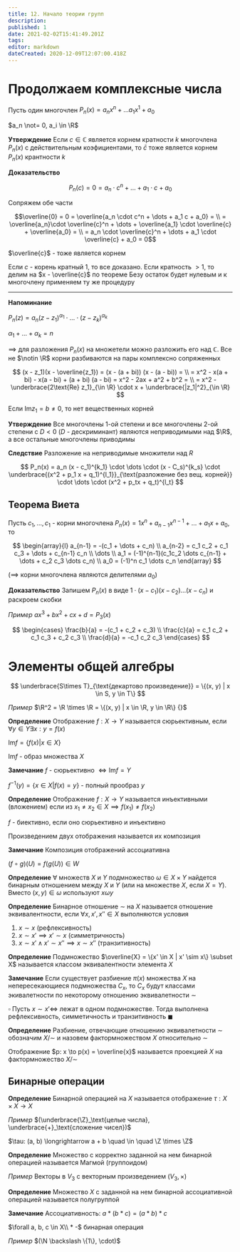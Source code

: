 ```yaml
---
title: 12. Начало теории групп
description: 
published: 1
date: 2021-02-02T15:41:49.201Z
tags: 
editor: markdown
dateCreated: 2020-12-09T12:07:00.418Z
---
```


# Продолжаем комплексные числа

Пусть один многочлен $P_n(x) = a_n x^n + \dots a_1 x^1 + a_0$

$a_n \not= 0, a_i \in \R$

**Утверждениe** Если $c \in \mathbb{C}$ является корнем кратности $k$ многочлена $P_n(x)$ с действительным коэфициентами, то $\bar{c}$ тоже является корнем $P_n(x)$ крантности $k$

**Доказательство** 

$$
P_n(c) = 0 = a_n \cdot c^n + \dots + a_1 \cdot c + a_0
$$

Сопряжем обе части

$$\overline{0} = 0 = \overline{a_n \cdot c^n + \dots + a_1 c + a_0} = \\
= \overline{a_n}\cdot \overline{c}^n + \dots + \overline{a_1} \cdot \overline{c} + \overline{a_0} = \\
= a_n \cdot \overline{c}^n + \dots + a_1 \cdot \overline{c} + a_0 = 0$$

$\overline{c}$ - тоже является корнем

Если $c$ - корень кратный $1$, то все доказано. Если кратность $>1$, то делим на $x - \overline{c}$ по теореме Безу остаток будет нулевым и к многочлену применяем ту же процедуру

---

**Напоминание**

$P_n(z) = a_n(z - z_1)^{\alpha_1} \cdot \dots \cdot (z - z_k)^{\alpha_k} {}$

$\alpha_1 + \dots + \alpha_k = n$

$\implies$ для разложения $P_n(x)$ на множетели можно разложить его над $\mathbb{C}$. Все не $\notin \R$ корни разбиваются на пары комплексно сопряженных

$$
(x - z_1)(x - \overline{z_1}) = (x - (a + bi)) (x - (a - bi)) = \\
= x^2 - x(a + bi) - x(a - bi) + (a + bi) (a - bi) = x^2 - 2ax + a^2 + b^2 = \\
= x^2 - \underbrace{2\text{Re} z_1}_{\in \R} \cdot x + \underbrace{|z_1|^2}_{\in \R}
$$

Если $\text{Im} z_1 = b \not= 0$, то нет вещественных корней

**Утверждение** Все многочлены 1-ой степени и все многочлены 2-ой степени с $D < 0$ ($D$ - дескриминант) являются неприводимыми над $\R$, а все остальные многочлены приводимы

**Следствие** Разложение на неприводимые множители над $R$

$$
P_n(x) = a_n (x - c_1)^{k_1} \cdot \dots \cdot (x - C_s)^{k_s} \cdot \underbrace{(x^2 + p_1 x + q_1)^{l_1}}_{\text{разложение без вещ. корней}} \cdot \dots \cdot (x^2 + p_tx + q_t)^{l_t} 
$$

## Теорема Виета

Пусть $c_1, \dots, c_1$ - корни многочлена $P_n(x) = 1x^n + a_{n-1} x^{n-1} + \dots + a_1 x + a_0$, то 

$$
\begin{array}{l}
a_{n-1} = -(c_1 + \dots + c_n) \\
a_{n-2} = c_1 c_2 + c_1 c_3 + \dots + c_{n-1} c_n \\
\dots \\
a_1 = (-1)^{n-1}(c_1c_2 \dots c_{n-1} + \dots + c_2 c_3 \dots c_n) \\
a_0 = (-1)^n c_1 \dots c_n
\end{array}
$$

($\implies$ корни многочлена являются делителями $a_0$)

**Доказательство** Запишем $P_n(x)$ в виде $1 \cdot (x - c_1) (x - c_2) \dots (x - c_n)$ и раскроем скобки

*Пример* $ax^3 + bx^2 + cx + d = P_3(x)$

$$
\begin{cases}
\frac{b}{a} = -(c_1 + c_2 + c_3) \\
\frac{c}{a} = c_1 c_2 + c_1 c_3 + c_2 c_3 \\
\frac{d}{a} = -c_1 c_2 c_3
\end{cases}
$$

# Элементы общей алгебры

$$
\underbrace{S\times T}_{\text{декартово произведение}} = \{(x, y) | x \in S, y \in T\}
$$

*Пример* $\R^2 = \R \times \R = \{(x, y) | x \in \R, y \in \R\} {}$

**Определение** Отображение $f: X \to Y$ называется сюрьективным, если $\forall y \in Y \exists x: y = f(x)$

$\text{Im}f = \{f(x) | x \in X\} {}$

$\text{Im}f$ - образ множества $X$

**Замечание** $f$ - сюрьективно $\iff \text{Im}f = Y$

$f^{-1} (y) = \{x \in X | f(x) = y\}$ - полный прообраз $y$

**Определение** Отображение $f: X \to Y$ называется инъективными (вложением) если из $x_1 \not= x_2 \in X \implies f(x_1) \not= f(x_2)$

$f$ - биективно, если оно сюрьективно и инъективно

Произведением двух отображения называется их композиция

**Замечание** Композиция отображений ассоциативна

$(f \circ g) (U) = f(g(U)) \in W$

**Определение** $\forall$ множеств $X$ и $Y$ подмножество $\omega \in X \times Y$ найдется бинарным отношением между $X$ и $Y$ (или на множестве $X$, если $X=Y$). Вместо $(x, y) \in \omega$ используют $x \omega y$

**Определение** Бинарное отношение $\sim$ на $X$ называется отношение эквивалентности, если $\forall x, x', x'' \in X$ выполняются условия

1. $x \sim x$ (рефлексивность)
2. $x \sim x' \implies x' \sim x$ (симметричность)
3. $x \sim x' \land x' \sim x'' \implies x \sim x''$ (транзитивность)

**Определение** Подмножество $\overline{X} = \{x' \in X | x' \sim x\} \subset X$ называется классом эквивалентности элемента $X$

**Замечание** Если существует разбиение $\pi(x)$ множества $X$ на непересекающиеся подмножества $C_x$, то $C_x$ будут классами экивалетности по некоторому отношению эквивалетности $\sim$

$\square$ Пусть $x \sim x' \iff$ лежат в одном подмножестве.  Тогда выполнена рефлексивность, симметичность и транзитивность $\blacksquare$

**Определение** Разбиение, отвечающие отношению эквивалетности $\sim$ обозначим $X/\sim$ и назовем фактормножеством $X$ относительно $\sim$

Отображение $p: x \to p(x) = \overline{x}$ называется проекцией $X$ на фактормножество $X/\sim$

## Бинарные операции

**Определение** Бинарной операцией на $X$ называется отображение $\tau: X \times X \to X$

*Пример* $(\underbrace{\Z}_\text{целые числа}, \underbrace{+}_\text{сложение чисел})$

$\tau: (a, b) \longrightarrow a + b \quad \in \quad \Z \times \Z$

**Определение** Множество с корректно заданной на нем бинарной операцией называется Магмой (группоидом)

*Пример* Векторы в $V_3$ с векторным произведением $(V_3, \times)$

**Определение** Множество $X$ с заданной на нем бинарной ассоциативной операцией называется полугруппой

**Замечание** Ассоциативность: $a * (b * c) = (a * b) * c$

$\forall a, b, c \in X\\ * -$ бинарная операция

*Пример* $(\N \backslash \{1\}, \cdot)$ 
